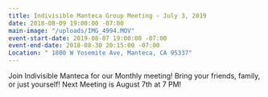 ```yaml
---
title: Indivisible Manteca Group Meeting - July 3, 2019
date: 2018-08-09 19:00:00 -07:00
main-image: "/uploads/IMG_4994.MOV"
event-start-date: 2019-08-07 19:00:00 -07:00
event-end-date: 2018-08-30 20:15:00 -07:00
Location: " 1800 W Yosemite Ave, Manteca, CA 95337"
---
```


Join Indivisible Manteca for our Monthly  meeting! Bring your friends, family, or just yourself!  Next Meeting is August 7th at 7 PM!